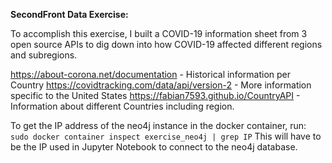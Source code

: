**SecondFront Data Exercise:**

To accomplish this exercise, I built a COVID-19 information sheet from 3 open source APIs to dig down into how COVID-19 affected different regions and subregions.

https://about-corona.net/documentation - Historical information per Country
https://covidtracking.com/data/api/version-2 - More information specific to the United States
https://fabian7593.github.io/CountryAPI - Information about different Countries including region.

To get the IP address of the neo4j instance in the docker container, run:
`sudo docker container inspect exercise_neo4j | grep IP`
This will have to be the IP used in Jupyter Notebook to connect to the neo4j database.
